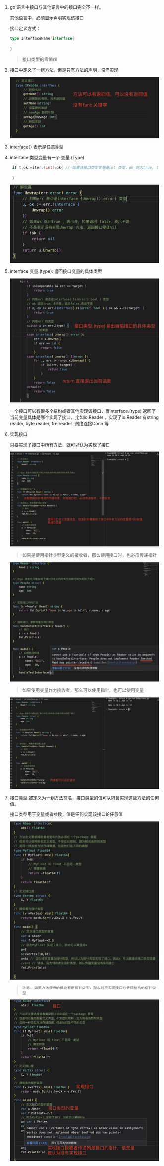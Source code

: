 1. go 语言中接口与其他语言中的接口完全不一样。

   其他语言中，必须显示声明实现该接口

   接口定义方式：

   ```go
   type InterfaceName interface{

   }
   ```
   > 接口类型的零值nil

2. 接口中定义了一组方法，但是只有方法的声明，没有实现

   ![image](../../assets/113.jpg)

3. interface{} 表示是任意类型

4. interface 类型变量有一个 变量.(Type) 

   ```go
    if t,ok:=iter.(int);ok{ // 如果该接口类型变量是int 类型，ok 则为true, t 是类型

    }
   ```
   ![image](../../assets/286.jpg)

5. interface 变量.(type): 返回接口变量的具体类型

   ![image](../../assets/288.jpg)

   一个接口可以有很多个结构或者其他实现该接口，而interface.(type) 返回了当前变量具体是哪个实现了接口，比如io.Reader ，实现了io.Reader 有string reader, byte reader, file reader ,网络连接Conn 等

6. 实现接口

   只要实现了接口中所有方法，就可以认为实现了接口

   ![image](../../assets/269.jpg)

   > 如果是使用指针类型定义的接收者，那么使用接口时，也必须传递指针

     ![image](../../assets/270.jpg)
   
   > 如果使用变量作为接收者，那么可以使用指针，也可以使用变量

      ![image](../../assets/271.jpg)
   
6. 接口类型 被定义为一组方法签名，接口类型的值可以包含实现这些方法的任何值。

   接口类型用于变量或者参数，值是任何实现该接口的任意值

   ![image](../../assets/277.jpg)

   > `注意: 如果方法使用的接收者是指针类型，那么对应实现接口的是该结构的指针类型`

   ![image](../../assets/276.jpg)

